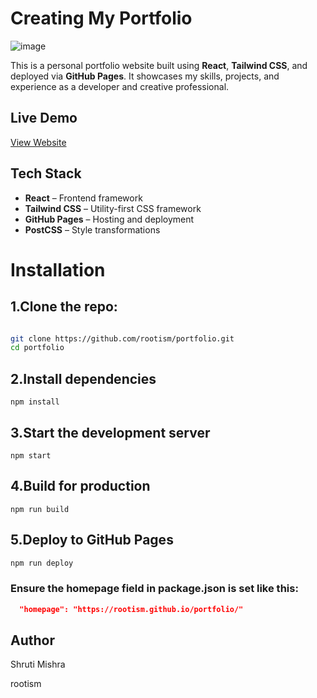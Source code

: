 # Creating My Portfolio
![image](https://github.com/user-attachments/assets/33e8a3bc-4625-4c0c-b2ec-a037272cb5c2)


This is a personal portfolio website built using **React**, **Tailwind CSS**, and deployed via **GitHub Pages**. It showcases my skills, projects, and experience as a developer and creative professional.

## Live Demo
[View Website](https://rootism.github.io/my-portfolio/)

## Tech Stack

- **React** – Frontend framework
- **Tailwind CSS** – Utility-first CSS framework
- **GitHub Pages** – Hosting and deployment
- **PostCSS** – Style transformations

#  Installation

## 1.Clone the repo:

   ```bash

   git clone https://github.com/rootism/portfolio.git
   cd portfolio
   ```

## 2.Install dependencies
   
    npm install

## 3.Start the development server
    npm start

## 4.Build for production
    npm run build

## 5.Deploy to GitHub Pages
  ```bash
  npm run deploy
 ```
### Ensure the homepage field in package.json is set like this:
```json
  "homepage": "https://rootism.github.io/portfolio/"
 ```

## Author

 Shruti Mishra
 
 rootism








